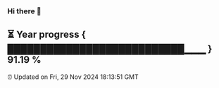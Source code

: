 ### Hi there 👋
⏳ Year progress { ███████████████████████████▁▁▁ } 91.19 %
---
⏰ Updated on Fri, 29 Nov 2024 18:13:51 GMT

